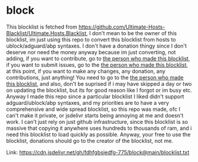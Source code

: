 # block
This blocklist is fetched from https://github.com/Ultimate-Hosts-Blacklist/Ultimate.Hosts.Blacklist, I don't mean to be the owner of this blocklist, im just using this repo to convert this blocklist from hosts to ublock/adguard/abp syntaxes. I don't have a donation thingy since I don't deserve nor need the money anyway because im just converting, not adding, if you want to contribute, go to [the person who made this blocklist](https://github.com/Ultimate-Hosts-Blacklist/Ultimate.Hosts.Blacklist), if you want to submit issues, go to the [the person who made this blocklist](https://github.com/Ultimate-Hosts-Blacklist/Ultimate.Hosts.Blacklist), at this point, if you want to make any changes, any donation, any contributions, just anything! You need to go to the [the person who made this blocklist](https://github.com/Ultimate-Hosts-Blacklist/Ultimate.Hosts.Blacklist), and also, don't be suprised if i may have skipped a day or two on updating the blocklist, but its for good reason like I forgot or im busy etc. Anyway I made this repo since a particular blocklist I liked didn't support adguard/ublock/abp syntaxes, and my priorities are to have a very comprehensive and wide spread blocklist, so this repo was made, ofc I can't make it private, or jsdelivr starts being annoying at me and doesn't work. I can't just rely on just github infrastructure, since this blocklist is so massive that copying it anywhere uses hundreds to thousands of ram, and i need this blocklist to load quickly as possible. Anyway, your free to use the blocklist, donations should go to the creator of the blocklist, not me.

Link: https://cdn.jsdelivr.net/gh/fdhfgbsjedfg-775/block@main/blocklist.txt
